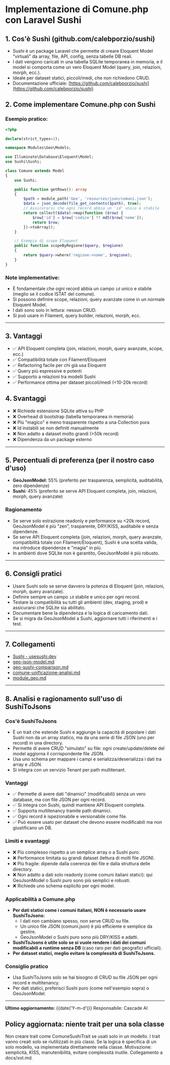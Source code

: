 # Implementazione di Comune.php con Laravel Sushi

## 1. Cos'è Sushi (github.com/calebporzio/sushi)
- Sushi è un package Laravel che permette di creare Eloquent Model "virtuali" da array, file, API, config, senza tabelle DB reali.
- I dati vengono caricati in una tabella SQLite temporanea in memoria, e il model si comporta come un vero Eloquent Model (query, join, relazioni, morph, ecc.).
- Ideale per dataset statici, piccoli/medi, che non richiedono CRUD.
- Documentazione ufficiale: [https://github.com/calebporzio/sushi](https://github.com/calebporzio/sushi)

## 2. Come implementare Comune.php con Sushi

### Esempio pratico:
```php
<?php

declare(strict_types=1);

namespace Modules\Geo\Models;

use Illuminate\Database\Eloquent\Model;
use Sushi\Sushi;

class Comune extends Model
{
    use Sushi;

    public function getRows(): array
    {
        $path = module_path('Geo', 'resources/json/comuni.json');
        $data = json_decode(file_get_contents($path), true);
        // Assicurarsi che ogni record abbia un 'id' unico e stabile
        return collect($data)->map(function ($row) {
            $row['id'] = $row['codice'] ?? md5($row['nome']);
            return $row;
        })->toArray();
    }

    // Esempio di scope Eloquent
    public function scopeByRegione($query, $regione)
    {
        return $query->where('regione->nome', $regione);
    }
}
```

### Note implementative:
- È fondamentale che ogni record abbia un campo `id` unico e stabile (meglio se il codice ISTAT del comune).
- Si possono definire scope, relazioni, query avanzate come in un normale Eloquent Model.
- I dati sono solo in lettura: nessun CRUD.
- Si può usare in Filament, query builder, relazioni, morph, ecc.

---

## 3. Vantaggi
- ✅ API Eloquent completa (join, relazioni, morph, query avanzate, scope, ecc.)
- ✅ Compatibilità totale con Filament/Eloquent
- ✅ Refactoring facile per chi già usa Eloquent
- ✅ Query più espressive e potenti
- ✅ Supporto a relazioni tra modelli Sushi
- ✅ Performance ottima per dataset piccoli/medi (<10-20k record)

## 4. Svantaggi
- ❌ Richiede estensione SQLite attiva su PHP
- ❌ Overhead di bootstrap (tabella temporanea in memoria)
- ❌ Più "magico" e meno trasparente rispetto a una Collection pura
- ❌ Id instabili se non definiti manualmente
- ❌ Non adatto a dataset molto grandi (>50k record)
- ❌ Dipendenza da un package esterno

---

## 5. Percentuali di preferenza (per il nostro caso d'uso)
- **GeoJsonModel:** 55% (preferito per trasparenza, semplicità, auditabilità, zero dipendenze)
- **Sushi:** 45% (preferito se serve API Eloquent completa, join, relazioni, morph, query avanzate)

### Ragionamento
- Se serve solo estrazione readonly e performance su <20k record, GeoJsonModel è più "zen", trasparente, DRY/KISS, auditabile e senza dipendenze.
- Se serve API Eloquent completa (join, relazioni, morph, query avanzate, compatibilità totale con Filament/Eloquent), Sushi è una scelta valida, ma introduce dipendenze e "magia" in più.
- In ambienti dove SQLite non è garantito, GeoJsonModel è più robusto.

---

## 6. Consigli pratici
- Usare Sushi solo se serve davvero la potenza di Eloquent (join, relazioni, morph, query avanzate).
- Definire sempre un campo `id` stabile e unico per ogni record.
- Testare la compatibilità su tutti gli ambienti (dev, staging, prod) e assicurarsi che SQLite sia abilitato.
- Documentare bene la dipendenza e la logica di caricamento dati.
- Se si migra da GeoJsonModel a Sushi, aggiornare tutti i riferimenti e i test.

---

## 7. Collegamenti
- [Sushi - usesushi.dev](https://usesushi.dev/)
- [geo-json-model.md](geo-json-model.md)
- [geo-sushi-comparison.md](geo-sushi-comparison.md)
- [comune-unificazione-analisi.md](comune-unificazione-analisi.md)
- [module_geo.md](module_geo.md)

---

## 8. Analisi e ragionamento sull'uso di SushiToJsons

### Cos'è SushiToJsons
- È un trait che estende Sushi e aggiunge la capacità di popolare i dati Sushi non da un array statico, ma da una serie di file JSON (uno per record) in una directory.
- Permette di avere CRUD "simulato" su file: ogni create/update/delete del model aggiorna il corrispondente file JSON.
- Usa uno schema per mappare i campi e serializza/deserializza i dati tra array e JSON.
- Si integra con un servizio Tenant per path multitenant.

### Vantaggi
- ✅ Permette di avere dati "dinamici" (modificabili) senza un vero database, ma con file JSON per ogni record.
- ✅ Si integra con Sushi, quindi mantiene API Eloquent completa.
- ✅ Supporta multitenancy tramite path dinamici.
- ✅ Ogni record è ispezionabile e versionabile come file.
- ✅ Può essere usato per dataset che devono essere modificabili ma non giustificano un DB.

### Limiti e svantaggi
- ❌ Più complesso rispetto a un semplice array o a Sushi puro.
- ❌ Performance limitata su grandi dataset (lettura di molti file JSON).
- ❌ Più fragile: dipende dalla coerenza dei file e dalla struttura delle directory.
- ❌ Non adatto a dati solo readonly (come comuni italiani statici): qui GeoJsonModel o Sushi puro sono più semplici e robusti.
- ❌ Richiede uno schema esplicito per ogni model.

### Applicabilità a Comune.php
- **Per dati statici come i comuni italiani, NON è necessario usare SushiToJsons:**
    - I dati non cambiano spesso, non serve CRUD su file.
    - Un unico file JSON (comuni.json) è più efficiente e semplice da gestire.
    - GeoJsonModel o Sushi puro sono più DRY/KISS e adatti.
- **SushiToJsons è utile solo se si vuole rendere i dati dei comuni modificabili a runtime senza DB** (caso raro per dati geografici ufficiali).
- **Per dataset statici, meglio evitare la complessità di SushiToJsons.**

### Consiglio pratico
- Usa SushiToJsons solo se hai bisogno di CRUD su file JSON per ogni record e multitenancy.
- Per dati statici, preferisci Sushi puro (come nell'esempio sopra) o GeoJsonModel.

---

**Ultimo aggiornamento:** {{date('Y-m-d')}}
Responsabile: Cascade AI 

## Policy aggiornata: niente trait per una sola classe
Non creare trait come ComuneSushiTrait se usati solo in un modello. I trait vanno creati solo se riutilizzati in più classi. Se la logica è specifica di un solo modello, va implementata direttamente nella classe. Motivazione: semplicità, KISS, manutenibilità, evitare complessità inutile. Collegamento a docs/xot.md.
